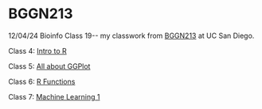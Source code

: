 # BGGN213
12/04/24 Bioinfo Class 19-- my classwork from [BGGN213](https://bioboot.github.io/bggn213_F24/) at UC San Diego.

Class 4: [Intro to R](https://github.com/changberg/bggn213_github/blob/main/101124_introtoR/101124_introtoR.R)

Class 5: [All about GGPlot](JCW_101624_bioinbfo_ggplotintro/JCW_101624__bioinfo_Class5.qmd)

Class 6: [R Functions](Lab6/JCW_101824_bioinfo_class6.qmd)

Class 7: [Machine Learning 1](JCW_102324_Bioinfo_Class7MachineLearning1/JCW_102324_Bioinfo_Class7MachineLearning1.qmd)
